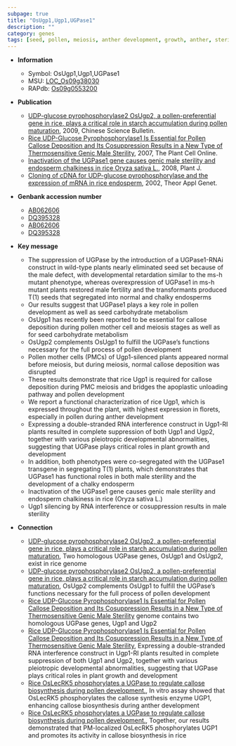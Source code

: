 ```yaml
---
subpage: true
title: "OsUgp1,Ugp1,UGPase1"
description: ""
category: genes
tags: [seed, pollen, meiosis, anther development, growth, anther, sterility, endosperm, fertility]
---
```


* **Information**  
    + Symbol: OsUgp1,Ugp1,UGPase1  
    + MSU: [LOC_Os09g38030](http://rice.plantbiology.msu.edu/cgi-bin/ORF_infopage.cgi?orf=LOC_Os09g38030)  
    + RAPdb: [Os09g0553200](http://rapdb.dna.affrc.go.jp/viewer/gbrowse_details/irgsp1?name=Os09g0553200)  

* **Publication**  
    + [UDP-glucose pyrophosphorylase2 OsUgp2, a pollen-preferential gene in rice, plays a critical role in starch accumulation during pollen maturation](http://www.ncbi.nlm.nih.gov/pubmed?term=UDP-glucose+pyrophosphorylase2+OsUgp2,+a+pollen-preferential+gene+in+rice,+plays+a+critical+role+in+starch+accumulation+during+pollen+maturation%5BTitle%5D), 2009, Chinese Science Bulletin.
    + [Rice UDP-Glucose Pyrophosphorylase1 Is Essential for Pollen Callose Deposition and Its Cosuppression Results in a New Type of Thermosensitive Genic Male Sterility](http://www.ncbi.nlm.nih.gov/pubmed?term=Rice+UDP-Glucose+Pyrophosphorylase1+Is+Essential+for+Pollen+Callose+Deposition+and+Its+Cosuppression+Results+in+a+New+Type+of+Thermosensitive+Genic+Male+Sterility%5BTitle%5D), 2007, The Plant Cell Online.
    + [Inactivation of the UGPase1 gene causes genic male sterility and endosperm chalkiness in rice Oryza sativa L.](http://www.ncbi.nlm.nih.gov/pubmed?term=Inactivation+of+the+UGPase1+gene+causes+genic+male+sterility+and+endosperm+chalkiness+in+rice+Oryza+sativa+L.%5BTitle%5D), 2008, Plant J.
    + [Cloning of cDNA for UDP-glucose pyrophosphorylase and the expression of mRNA in rice endosperm](http://www.ncbi.nlm.nih.gov/pubmed?term=Cloning+of+cDNA+for+UDP-glucose+pyrophosphorylase+and+the+expression+of+mRNA+in+rice+endosperm%5BTitle%5D), 2002, Theor Appl Genet.

* **Genbank accession number**  
    + [AB062606](http://www.ncbi.nlm.nih.gov/nuccore/AB062606)
    + [DQ395328](http://www.ncbi.nlm.nih.gov/nuccore/DQ395328)
    + [AB062606](http://www.ncbi.nlm.nih.gov/nuccore/AB062606)
    + [DQ395328](http://www.ncbi.nlm.nih.gov/nuccore/DQ395328)

* **Key message**  
    + The suppression of UGPase by the introduction of a UGPase1-RNAi construct in wild-type plants nearly eliminated seed set because of the male defect, with developmental retardation similar to the ms-h mutant phenotype, whereas overexpression of UGPase1 in ms-h mutant plants restored male fertility and the transformants produced T(1) seeds that segregated into normal and chalky endosperms
    + Our results suggest that UGPase1 plays a key role in pollen development as well as seed carbohydrate metabolism
    + OsUgp1 has recently been reported to be essential for callose deposition during pollen mother cell and meiosis stages as well as for seed carbohydrate metabolism
    + OsUgp2 complements OsUgp1 to fulfill the UGPase’s functions necessary for the full process of pollen development
    + Pollen mother cells (PMCs) of Ugp1-silenced plants appeared normal before meiosis, but during meiosis, normal callose deposition was disrupted
    + These results demonstrate that rice Ugp1 is required for callose deposition during PMC meiosis and bridges the apoplastic unloading pathway and pollen development
    + We report a functional characterization of rice Ugp1, which is expressed throughout the plant, with highest expression in florets, especially in pollen during anther development
    + Expressing a double-stranded RNA interference construct in Ugp1-RI plants resulted in complete suppression of both Ugp1 and Ugp2, together with various pleiotropic developmental abnormalities, suggesting that UGPase plays critical roles in plant growth and development
    + In addition, both phenotypes were co-segregated with the UGPase1 transgene in segregating T(1) plants, which demonstrates that UGPase1 has functional roles in both male sterility and the development of a chalky endosperm
    + Inactivation of the UGPase1 gene causes genic male sterility and endosperm chalkiness in rice (Oryza sativa L.)
    + Ugp1 silencing by RNA interference or cosuppression results in male sterility

* **Connection**  
    + [UDP-glucose pyrophosphorylase2 OsUgp2, a pollen-preferential gene in rice, plays a critical role in starch accumulation during pollen maturation](http://www.ncbi.nlm.nih.gov/pubmed?term=UDP-glucose+pyrophosphorylase2+OsUgp2,+a+pollen-preferential+gene+in+rice,+plays+a+critical+role+in+starch+accumulation+during+pollen+maturation%5BTitle%5D), Two homologous UGPase genes, OsUgp1 and OsUgp2, exist in rice genome
    + [UDP-glucose pyrophosphorylase2 OsUgp2, a pollen-preferential gene in rice, plays a critical role in starch accumulation during pollen maturation](http://www.ncbi.nlm.nih.gov/pubmed?term=UDP-glucose+pyrophosphorylase2+OsUgp2,+a+pollen-preferential+gene+in+rice,+plays+a+critical+role+in+starch+accumulation+during+pollen+maturation%5BTitle%5D), OsUgp2 complements OsUgp1 to fulfill the UGPase’s functions necessary for the full process of pollen development
    + [Rice UDP-Glucose Pyrophosphorylase1 Is Essential for Pollen Callose Deposition and Its Cosuppression Results in a New Type of Thermosensitive Genic Male Sterility](Oryza+sativa) genome contains two homologous UGPase genes, Ugp1 and Ugp2
    + [Rice UDP-Glucose Pyrophosphorylase1 Is Essential for Pollen Callose Deposition and Its Cosuppression Results in a New Type of Thermosensitive Genic Male Sterility](http://www.ncbi.nlm.nih.gov/pubmed?term=Rice+UDP-Glucose+Pyrophosphorylase1+Is+Essential+for+Pollen+Callose+Deposition+and+Its+Cosuppression+Results+in+a+New+Type+of+Thermosensitive+Genic+Male+Sterility%5BTitle%5D), Expressing a double-stranded RNA interference construct in Ugp1-RI plants resulted in complete suppression of both Ugp1 and Ugp2, together with various pleiotropic developmental abnormalities, suggesting that UGPase plays critical roles in plant growth and development
    + [Rice OsLecRK5 phosphorylates a UGPase to regulate callose biosynthesis during pollen development.](http://www.ncbi.nlm.nih.gov/pubmed?term=Rice+OsLecRK5+phosphorylates+a+UGPase+to+regulate+callose+biosynthesis+during+pollen+development.%5BTitle%5D),  In vitro assay showed that OsLecRK5 phosphorylates the callose synthesis enzyme UGP1, enhancing callose biosynthesis during anther development
    + [Rice OsLecRK5 phosphorylates a UGPase to regulate callose biosynthesis during pollen development.](http://www.ncbi.nlm.nih.gov/pubmed?term=Rice+OsLecRK5+phosphorylates+a+UGPase+to+regulate+callose+biosynthesis+during+pollen+development.%5BTitle%5D),  Together, our results demonstrated that PM-localized OsLecRK5 phosphorylates UGP1 and promotes its activity in callose biosynthesis in rice



